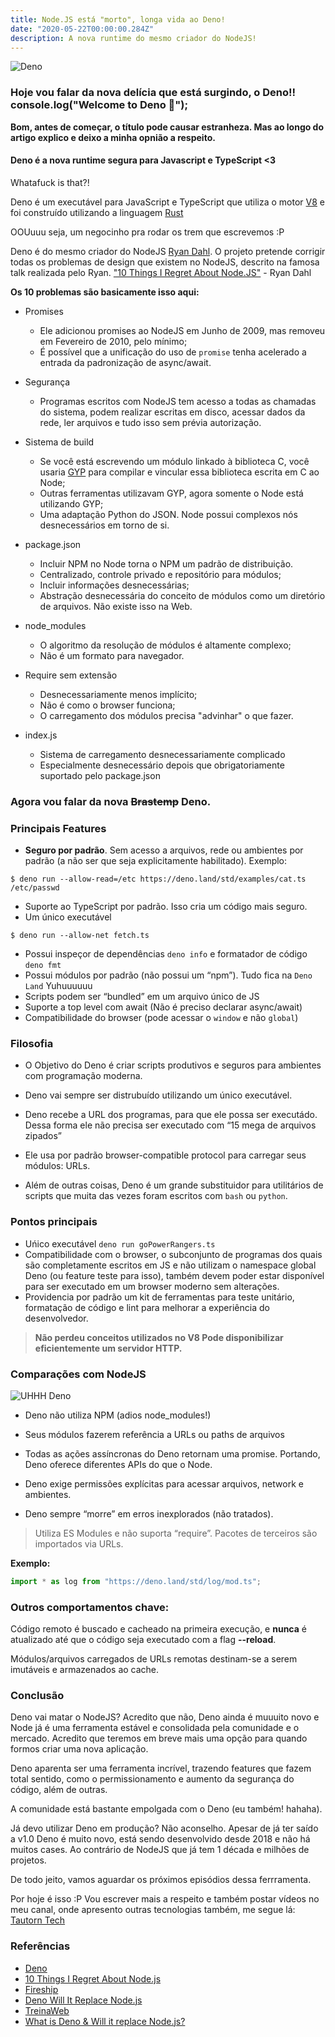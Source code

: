 ```yaml
---
title: Node.JS está "morto", longa vida ao Deno!
date: "2020-05-22T00:00:00.284Z"
description: A nova runtime do mesmo criador do NodeJS!
---
```


![Deno](https://i.ibb.co/rmV2TZ0/1-j-PBtd4-GQBj-J0-Kcy-Fyqcp-Bg.png)
### Hoje vou falar da nova delícia que está surgindo, o Deno!! console.log("Welcome to Deno 🦕");

**Bom, antes de começar, o título pode causar estranheza. Mas ao longo do artigo explico e deixo a minha opnião a respeito.**


#### Deno é a nova runtime segura para Javascript e TypeScript <3

Whatafuck is that?!

Deno é um executável  para JavaScript e TypeScript que utiliza o motor [V8](https://v8.dev/) e foi construído utilizando a linguagem [Rust](https://www.rust-lang.org/)

OOUuuu seja, um negocinho pra rodar os trem que escrevemos :P

Deno é do mesmo criador do NodeJS [Ryan Dahl](https://en.wikipedia.org/wiki/Ryan_Dahl).
O projeto pretende corrigir todas os problemas de design que existem no NodeJS, descrito na famosa talk realizada pelo Ryan.
["10 Things I Regret About Node.JS"](https://www.youtube.com/watch?v=M3BM9TB-8yA) - Ryan Dahl


**Os 10 problemas são basicamente isso aqui:**

 - Promises
	* Ele adicionou promises ao NodeJS em Junho de 2009, mas removeu em Fevereiro de 2010, pelo mínimo;
	* É possível que a unificação do uso de `promise` tenha acelerado a entrada da padronização de async/await.

- Segurança
	* Programas escritos com NodeJS tem acesso a todas as chamadas do sistema, podem realizar escritas em disco, acessar dados da rede, ler arquivos e tudo isso sem prévia autorização.

- Sistema de build
	* Se você está escrevendo um módulo linkado à biblioteca C, você usaria [GYP](https://gyp.gsrc.io/index.md) para compilar e vincular essa biblioteca escrita em C ao Node;
	* Outras ferramentas utilizavam GYP, agora somente o Node está utilizando GYP;
	* Uma adaptação Python do JSON. Node possui complexos nós desnecessários em torno de si.

- package.json
	* Incluir NPM no Node torna o NPM um padrão de distribuição. 
	* Centralizado, controle privado e repositório para módulos;
	* Incluir informações desnecessárias;
	* Abstração desnecessária do conceito de módulos como um diretório de arquivos. Não existe isso na Web.

- node_modules
	* O algoritmo da resolução de módulos é altamente complexo;
	* Não é um formato para navegador.

- Require sem extensão
	* Desnecessariamente menos implícito;
	* Não é como o browser funciona;
	* O carregamento dos módulos precisa "advinhar" o que fazer.

- index.js
	* Sistema de carregamento desnecessariamente complicado
	* Especialmente desnecessário depois que obrigatoriamente suportado pelo package.json
	

### Agora vou falar da nova <strike>Brastemp</strike> Deno.


### Principais Features

* <strong>Seguro por padrão</strong>. Sem acesso a arquivos, rede ou ambientes por padrão (a não ser que seja explicitamente habilitado). Exemplo:

```shell
$ deno run --allow-read=/etc https://deno.land/std/examples/cat.ts /etc/passwd
```
* Suporte ao TypeScript por padrão. Isso cria um código mais seguro.
* Um único executável
```shell
$ deno run --allow-net fetch.ts
```
* Possui inspeçor de dependências `deno info` e formatador de código `deno fmt`
* Possui módulos por padrão (não possui um “npm”). Tudo fica na `Deno Land` Yuhuuuuuu
* Scripts podem ser “bundled” em um arquivo único de JS
* Suporte a top level com await (Não é preciso declarar async/await)
* Compatibilidade do browser (pode acessar o `window` e não `global`)

### Filosofia
* O Objetivo do Deno é criar scripts produtivos e seguros para ambientes com programação moderna.

* Deno vai sempre ser distrubuído utilizando um único executável.

* Deno recebe a URL dos programas, para que ele possa ser executádo. Dessa forma ele não precisa ser executado  com “15 mega de arquivos zipados”

* Ele usa por padrão browser-compatible protocol para carregar seus módulos: URLs.

* Além de outras coisas, Deno é um grande substituidor para utilitários de scripts que muita das vezes foram escritos com `bash` ou `python`.

### Pontos principais
* Uńico executável `deno run goPowerRangers.ts`
* Compatibilidade com o browser, o subconjunto de programas dos quais são completamente escritos em JS e não utilizam o namespace global Deno (ou feature teste para isso), também devem poder estar disponível para ser executado em um browser moderno sem alterações.
* Providencia por padrão um kit de ferramentas para teste unitário, formatação de código e lint para melhorar a experiência do desenvolvedor.

>**Não perdeu conceitos utilizados no V8
Pode disponibilizar eficientemente um servidor HTTP.**


### Comparações com NodeJS

![UHHH Deno](https://i.ibb.co/znrfPZg/bitmap.png)

* Deno não utiliza NPM (adios node_modules!)

* Seus módulos fazerem referência a URLs ou paths de arquivos

* Todas as ações assíncronas do Deno retornam uma promise.  Portando, Deno oferece diferentes APIs do que o Node.

* Deno exige permissões explícitas para acessar arquivos, network e ambientes.

* Deno sempre “morre” em erros inexplorados (não tratados).


> Utiliza ES Modules e não suporta “require”. Pacotes de terceiros são importados via URLs. 

**Exemplo:**
```ts
import * as log from "https://deno.land/std/log/mod.ts";
```

### Outros comportamentos chave:

Código remoto é buscado e cacheado na primeira execução, e **nunca** é atualizado até que o código seja executado com a flag **--reload**.

Módulos/arquivos carregados de URLs remotas destinam-se a serem imutáveis e armazenados ao cache.


### Conclusão

Deno vai matar o NodeJS? Acredito que não, Deno ainda é muuuito novo e Node já é uma ferramenta estável e consolidada pela comunidade e o mercado.
Acredito que teremos em breve mais uma opção para quando formos criar uma nova aplicação.

Deno aparenta ser uma ferramenta incrível, trazendo features que fazem total sentido, como o permissionamento e aumento da segurança do código, além de outras.

A comunidade está bastante empolgada com o Deno (eu também! hahaha).

Já devo utilizar Deno em produção? Não aconselho. Apesar de já ter saído a v1.0 Deno é muito novo, está sendo desenvolvido desde 2018 e não há muitos cases. Ao contrário de NodeJS que já tem 1 década e milhões de projetos.

De todo jeito, vamos aguardar os próximos episódios dessa ferrramenta.

Por hoje é isso :P
Vou escrever mais a respeito e também postar vídeos no meu canal, onde apresento outras tecnologias também, me segue lá: [Tautorn Tech](https://tautorn.com.br/)


### Referências
- [Deno](https://deno.land/)
- [10 Things I Regret About Node.js](https://medium.com/@imior/10-things-i-regret-about-node-js-ryan-dahl-2ba71ff6b4dc)
- [Fireship](https://www.youtube.com/watch?v=F0G9lZ7gecE)
- [Deno Will It Replace Node.js](https://www.youtube.com/watch?v=lcoU9jtsK24)
- [TreinaWeb](https://www.treinaweb.com.br/blog/deno-conheca-o-suposto-substituto-do-node-js/amp/)
- [What is Deno & Will it replace Node.js?](https://www.youtube.com/watch?v=3Vl8a3zYjiw)